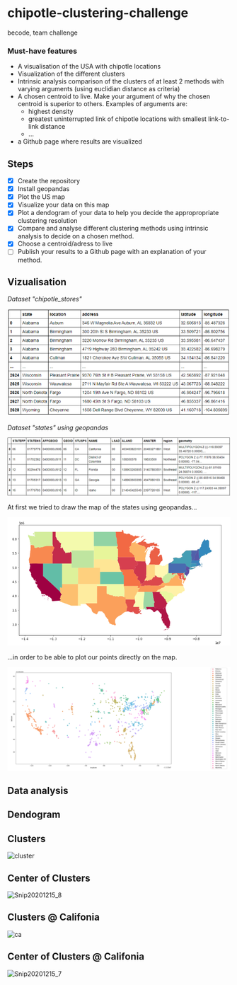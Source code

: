 # chipotle-clustering-challenge
becode, team challenge

### Must-have features

- A visualisation of the USA with chipotle locations
- Visualization of the different clusters
- Intrinsic analysis comparison of the clusters of at least 2 methods with varying arguments (using euclidian distance as criteria)
- A chosen centroid to live. Make your argument of why the chosen centroid is superior to others. Examples of arguments are:
    - highest density
    - greatest uninterrupted link of chipotle locations with smallest link-to-link distance
    - ...
- a Github page where results are visualized

## Steps
- [X]  Create the repository
- [X]  Install geopandas
- [X]  Plot the US map
- [X]  Visualize your data on this map
- [X]  Plot a dendogram of your data to help you decide the appropropriate clustering resolution
- [X]  Compare and analyse different clustering methods using intrinsic analysis to decide on a chosen method.
- [X]  Choose a centroid/adress to live
- [ ]  Publish your results to a Github page with an explanation of your method.

## Vizualisation

*Dataset "chipotle_stores"*

![chipotle_stores](/assets/img/chipotle_stores.png)

*Dataset "states" using geopandas*

![chipotle_stores](/assets/img/states.png)

At first we tried to draw the map of the states using geopandas...

![chipotle_stores](/assets/img/states_map.png)


...in order to be able to plot our points directly on the map.

![chipotle_stores](/assets/img/chipotle_map.png)

## Data analysis

## Dendogram

## Clusters
![cluster](https://user-images.githubusercontent.com/69633814/102191579-e5310900-3eb9-11eb-8877-50a2fa2ce0a7.png)

## Center of Clusters
![Snip20201215_8](https://user-images.githubusercontent.com/69633814/102198357-9471de00-3ec2-11eb-9c05-d8e1e568f8df.png)


## Clusters @ Califonia
![ca](https://user-images.githubusercontent.com/69633814/102198170-5b396e00-3ec2-11eb-8925-ae24b12720f4.png)

## Center of Clusters @ Califonia
![Snip20201215_7](https://user-images.githubusercontent.com/69633814/102198458-b1a6ac80-3ec2-11eb-8ef4-ac3f73a3c513.png)

